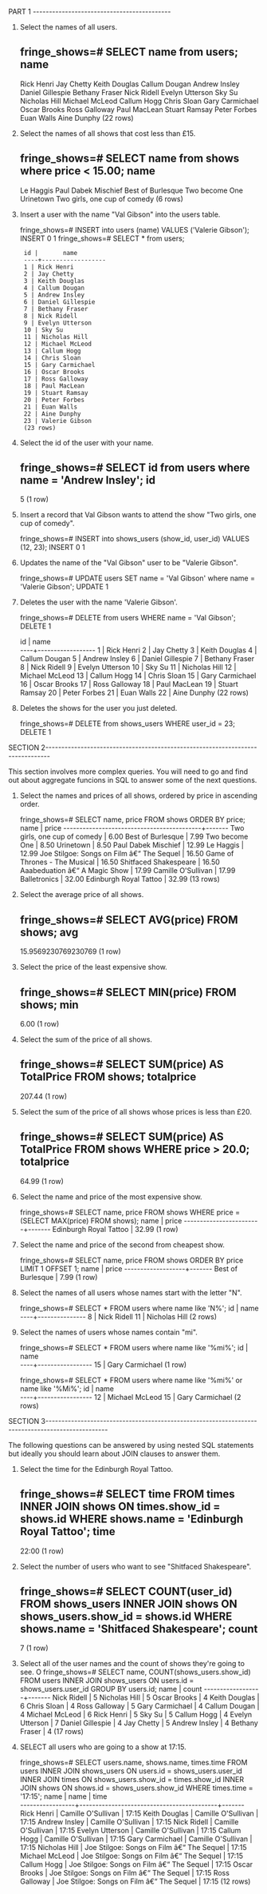 
PART 1 -------------------------------------------

1. Select the names of all users.

    fringe_shows=# SELECT name from users;
    name       
    ------------------
    Rick Henri
    Jay Chetty
    Keith Douglas
    Callum Dougan
    Andrew Insley
    Daniel Gillespie
    Bethany Fraser
    Nick Ridell
    Evelyn Utterson
    Sky Su
    Nicholas Hill
    Michael McLeod
    Callum Hogg
    Chris Sloan
    Gary Carmichael
    Oscar Brooks
    Ross Galloway
    Paul MacLean
    Stuart Ramsay
    Peter Forbes
    Euan Walls
    Aine Dunphy
    (22 rows)



2. Select the names of all shows that cost less than £15.

    fringe_shows=# SELECT name from shows where price < 15.00;
    name             
    ------------------------------
    Le Haggis
    Paul Dabek Mischief 
    Best of Burlesque
    Two become One
    Urinetown
    Two girls, one cup of comedy
    (6 rows)


3. Insert a user with the name "Val Gibson" into the users table.

    fringe_shows=# INSERT into users (name) VALUES ('Valerie Gibson');
    INSERT 0 1
    fringe_shows=# SELECT * from users;

        id |       name       
        ----+------------------
        1 | Rick Henri
        2 | Jay Chetty
        3 | Keith Douglas
        4 | Callum Dougan
        5 | Andrew Insley
        6 | Daniel Gillespie
        7 | Bethany Fraser
        8 | Nick Ridell
        9 | Evelyn Utterson
        10 | Sky Su
        11 | Nicholas Hill
        12 | Michael McLeod
        13 | Callum Hogg
        14 | Chris Sloan
        15 | Gary Carmichael
        16 | Oscar Brooks
        17 | Ross Galloway
        18 | Paul MacLean
        19 | Stuart Ramsay
        20 | Peter Forbes
        21 | Euan Walls
        22 | Aine Dunphy
        23 | Valerie Gibson
        (23 rows)


4. Select the id of the user with your name.

    fringe_shows=# SELECT id from users where name = 'Andrew Insley';
    id 
    ----
    5
    (1 row)

5. Insert a record that Val Gibson wants to attend the show "Two girls, one cup of comedy".

    fringe_shows=# INSERT into shows_users (show_id, user_id) VALUES (12, 23);
    INSERT 0 1


6. Updates the name of the "Val Gibson" user to be "Valerie Gibson".
    
    fringe_shows=# UPDATE users SET name = 'Val Gibson' where name = 'Valerie Gibson';
    UPDATE 1


7. Deletes the user with the name 'Valerie Gibson'.

    fringe_shows=# DELETE from users WHERE name = 'Val Gibson';
    DELETE 1

    id |       name       
    ----+------------------
    1 | Rick Henri
    2 | Jay Chetty
    3 | Keith Douglas
    4 | Callum Dougan
    5 | Andrew Insley
    6 | Daniel Gillespie
    7 | Bethany Fraser
    8 | Nick Ridell
    9 | Evelyn Utterson
    10 | Sky Su
    11 | Nicholas Hill
    12 | Michael McLeod
    13 | Callum Hogg
    14 | Chris Sloan
    15 | Gary Carmichael
    16 | Oscar Brooks
    17 | Ross Galloway
    18 | Paul MacLean
    19 | Stuart Ramsay
    20 | Peter Forbes
    21 | Euan Walls
    22 | Aine Dunphy
    (22 rows)

8. Deletes the shows for the user you just deleted.

    fringe_shows=# DELETE from shows_users WHERE user_id = 23;
    DELETE 1

SECTION 2-------------------------------------------------------------------------------

This section involves more complex queries. You will need to go and find out about aggregate funcions in SQL to answer some of the next questions.

1. Select the names and prices of all shows, ordered by price in ascending order.

    fringe_shows=# SELECT name, price FROM shows ORDER BY price;
    name                    | price 
    -------------------------------------------+-------
    Two girls, one cup of comedy              |  6.00
    Best of Burlesque                         |  7.99
    Two become One                            |  8.50
    Urinetown                                 |  8.50
    Paul Dabek Mischief                       | 12.99
    Le Haggis                                 | 12.99
    Joe Stilgoe: Songs on Film â€“ The Sequel | 16.50
    Game of Thrones - The Musical             | 16.50
    Shitfaced Shakespeare                     | 16.50
    Aaabeduation â€“ A Magic Show             | 17.99
    Camille O'Sullivan                        | 17.99
    Balletronics                              | 32.00
    Edinburgh Royal Tattoo                    | 32.99
    (13 rows)


2. Select the average price of all shows.

    fringe_shows=# SELECT AVG(price) FROM shows;
    avg         
    ---------------------
    15.9569230769230769
    (1 row)



4. Select the price of the least expensive show.

    fringe_shows=# SELECT MIN(price) FROM shows;
    min  
    ------
    6.00
    (1 row)


5. Select the sum of the price of all shows.

    fringe_shows=# SELECT SUM(price) AS TotalPrice FROM shows;
    totalprice 
    ------------
    207.44
    (1 row)

6. Select the sum of the price of all shows whose prices is less than £20.

    fringe_shows=# SELECT SUM(price) AS TotalPrice FROM shows WHERE price > 20.0;
    totalprice 
    ------------
    64.99
    (1 row)


7. Select the name and price of the most expensive show.

    fringe_shows=# SELECT name, price FROM shows WHERE price = (SELECT MAX(price) FROM shows); 
    name          | price 
    ------------------------+-------
    Edinburgh Royal Tattoo | 32.99
    (1 row)


8. Select the name and price of the second from cheapest show.

    fringe_shows=# SELECT name, price  FROM shows ORDER BY price LIMIT 1 OFFSET 1;
    name        | price 
    -------------------+-------
    Best of Burlesque |  7.99
    (1 row)


9. Select the names of all users whose names start with the letter "N".

    fringe_shows=# SELECT * FROM users where name like 'N%';
    id |     name      
    ----+---------------
    8 | Nick Ridell
    11 | Nicholas Hill
    (2 rows)


10. Select the names of users whose names contain "mi".

    fringe_shows=# SELECT * FROM users where name like '%mi%';
    id |      name       
    ----+-----------------
    15 | Gary Carmichael
    (1 row)

    fringe_shows=# SELECT * FROM users where name like '%mi%' or name like '%Mi%';
    id |      name       
    ----+-----------------
    12 | Michael McLeod
    15 | Gary Carmichael
    (2 rows)


SECTION 3-------------------------------------------------------------------------------------------------

The following questions can be answered by using nested SQL statements but ideally you should learn about JOIN clauses to answer them.

1. Select the time for the Edinburgh Royal Tattoo.

    fringe_shows=# SELECT time FROM times INNER JOIN shows ON times.show_id = shows.id WHERE shows.name = 'Edinburgh Royal Tattoo';
    time  
    -------
    22:00
    (1 row)


2. Select the number of users who want to see "Shitfaced Shakespeare".

    fringe_shows=# SELECT COUNT(user_id) FROM shows_users INNER JOIN shows ON shows_users.show_id = shows.id WHERE shows.name = 'Shitfaced Shakespeare';
    count 
    -------
    7
    (1 row)

3. Select all of the user names and the count of shows they're going to see.
O
    fringe_shows=# SELECT name, COUNT(shows_users.show_id) FROM users INNER JOIN shows_users ON users.id = shows_users.user_id GROUP BY users.id;
    name       | count 
    ------------------+-------
    Nick Ridell      |     5
    Nicholas Hill    |     5
    Oscar Brooks     |     4
    Keith Douglas    |     6
    Chris Sloan      |     4
    Ross Galloway    |     5
    Gary Carmichael  |     4
    Callum Dougan    |     4
    Michael McLeod   |     6
    Rick Henri       |     5
    Sky Su           |     5
    Callum Hogg      |     4
    Evelyn Utterson  |     7
    Daniel Gillespie |     4
    Jay Chetty       |     5
    Andrew Insley    |     4
    Bethany Fraser   |     4
    (17 rows)



4. SELECT all users who are going to a show at 17:15.

    fringe_shows=# SELECT users.name, shows.name, times.time FROM users INNER JOIN shows_users ON users.id = shows_users.user_id INNER JOIN times ON shows_users.show_id = times.show_id INNER JOIN shows ON shows.id = shows_users.show_id WHERE times.time = '17:15';
    name       |                   name                    | time  
    -----------------+-------------------------------------------+-------
    Rick Henri      | Camille O'Sullivan                        | 17:15
    Keith Douglas   | Camille O'Sullivan                        | 17:15
    Andrew Insley   | Camille O'Sullivan                        | 17:15
    Nick Ridell     | Camille O'Sullivan                        | 17:15
    Evelyn Utterson | Camille O'Sullivan                        | 17:15
    Callum Hogg     | Camille O'Sullivan                        | 17:15
    Gary Carmichael | Camille O'Sullivan                        | 17:15
    Nicholas Hill   | Joe Stilgoe: Songs on Film â€“ The Sequel | 17:15
    Michael McLeod  | Joe Stilgoe: Songs on Film â€“ The Sequel | 17:15
    Callum Hogg     | Joe Stilgoe: Songs on Film â€“ The Sequel | 17:15
    Oscar Brooks    | Joe Stilgoe: Songs on Film â€“ The Sequel | 17:15
    Ross Galloway   | Joe Stilgoe: Songs on Film â€“ The Sequel | 17:15
    (12 rows)













































